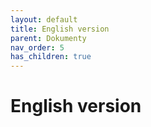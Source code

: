 ```yaml
---
layout: default
title: English version
parent: Dokumenty
nav_order: 5
has_children: true
---
```


# English version
